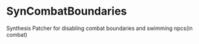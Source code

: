# SynCombatBoundaries
Synthesis Patcher for disabling combat boundaries and swimming npcs(in combat)
